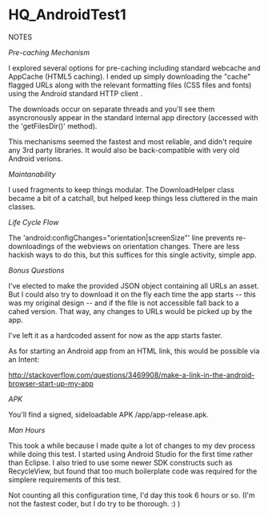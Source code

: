 # HQ_AndroidTest1

NOTES

*Pre-caching Mechanism*

I explored several options for pre-caching including standard webcache and AppCache (HTML5 caching). I ended up simply downloading the "cache" flagged URLs along with the relevant formatting files (CSS files and fonts) using the Android standard HTTP client .

The downloads occur on separate threads and you'll see them asyncronously appear in the standard internal app directory (accessed with the 'getFilesDir()' method).

This mechanisms seemed the fastest and most reliable, and didn't require any 3rd party libraries. It would also be back-compatible with very old Android verions.

*Maintanability*

I used fragments to keep things modular. The DownloadHelper class became a bit of a catchall, but helped keep things less cluttered in the main classes.

*Life Cycle Flow*

The 'android:configChanges="orientation|screenSize"' line prevents re-downloadings of the webviews on orientation changes. There are less hackish ways to do this, but this suffices for this single activity, simple app.

*Bonus Questions*

I've elected to make the provided JSON object containing all URLs an asset. But I could also try to download it on the fly each time the app starts -- this was my original design -- and if the file is not accessible fall back to a cahed version. That way, any changes to URLs would be picked up by the app.

I've left it as a hardcoded assent for now as the app starts faster.

As for starting an Android app from an HTML link, this would be possible via an Intent:

http://stackoverflow.com/questions/3469908/make-a-link-in-the-android-browser-start-up-my-app

*APK*

You'll find a signed, sideloadable APK /app/app-release.apk.

*Man Hours*

This took a while because I made quite a lot of changes to my dev process while doing this test. I started using Android Studio for the first time rather than Eclipse. I also tried to use some newer SDK constructs such as RecycleView, but found that too much boilerplate code was required for the simplere requirements of this test. 

Not counting all this configuration time, I'd day this took 6 hours or so. (I'm not the fastest coder, but I do try to be thorough. :) )






